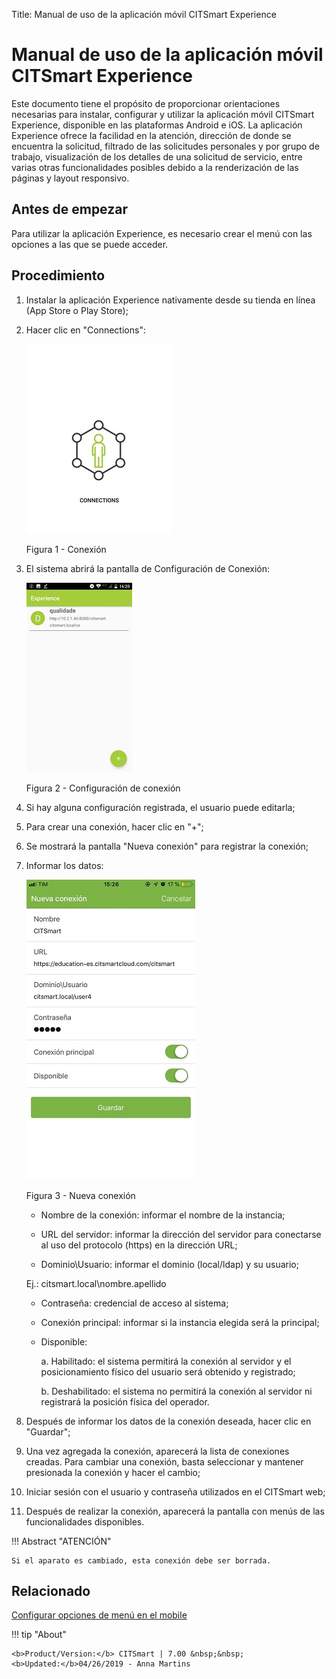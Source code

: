 Title: Manual de uso de la aplicación móvil CITSmart Experience
# Manual de uso de la aplicación móvil CITSmart Experience

Este documento tiene el propósito de proporcionar orientaciones necesarias para instalar, configurar y utilizar la aplicación móvil CITSmart Experience, disponible en las plataformas Android e iOS.
La aplicación Experience ofrece la facilidad en la atención, dirección de donde se encuentra la solicitud, filtrado de las solicitudes personales y por grupo de trabajo, visualización de los detalles de una solicitud de servicio, entre varias otras funcionalidades posibles debido a la renderización de las páginas y layout responsivo.

Antes de empezar
----------------

Para utilizar la aplicación Experience, es necesario crear el menú con las opciones a las que se puede acceder.

Procedimiento
------------

1.	Instalar la aplicación Experience nativamente desde su tienda en línea (App Store o Play Store);
2.  Hacer clic en "Connections":

    ![connections](images/app-pt-1.jpg)
    
     Figura 1 - Conexión

3.  El sistema abrirá la pantalla de Configuración de Conexión:

    ![configuracion](images/app-pt-2.jpg)
    
     Figura 2 - Configuración de conexión

4.  Si hay alguna configuración registrada, el usuario puede editarla;
5.	Para crear una conexión, hacer clic en "+";
3.	Se mostrará la pantalla "Nueva conexión" para registrar la conexión;
4.	Informar los datos:

    ![conexión](images/app-es.jpg)

     Figura 3 - Nueva conexión


    *	Nombre de la conexión: informar el nombre de la instancia;

    *	URL del servidor: informar la dirección del servidor para conectarse al uso del protocolo (https) en la dirección URL;

    *	Dominio\Usuario:  informar el dominio (local/ldap) y su usuario;

    Ej.: citsmart.local\nombre.apellido
    
    *	Contraseña: credencial de acceso al sistema;

    *	Conexión principal: informar si la instancia elegida será la principal;

    *	Disponible:

           a.	Habilitado: el sistema permitirá la conexión al servidor y el posicionamiento físico del usuario será 
           obtenido y registrado;

           b.	Deshabilitado: el sistema no permitirá la conexión al servidor ni registrará la posición física del operador.

5.	Después de informar los datos de la conexión deseada, hacer clic en "Guardar";

6.	Una vez agregada la conexión, aparecerá la lista de conexiones creadas. Para cambiar una conexión, basta seleccionar y mantener presionada la conexión y hacer el cambio;

7.	Iniciar sesión con el usuario y contraseña utilizados en el CITSmart web;

8.	Después de realizar la conexión, aparecerá la pantalla con menús de las funcionalidades disponibles.


!!! Abstract "ATENCIÓN"

    Si el aparato es cambiado, esta conexión debe ser borrada.

   
Relacionado
----------

[Configurar opciones de menú en el mobile](/es-es/citsmart-7/additional-features/mobile-and-field-service/configuration/configure-mobile-options.html)


!!! tip "About"

    <b>Product/Version:</b> CITSmart | 7.00 &nbsp;&nbsp;
    <b>Updated:</b>04/26/2019 - Anna Martins
